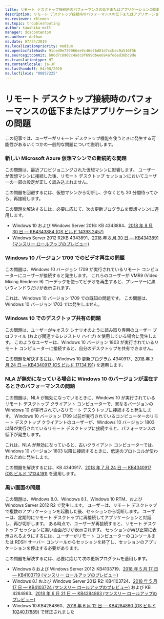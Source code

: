 ```yaml
---
title: リモート デスクトップ接続時のパフォーマンスの低下またはアプリケーションの問題
description: リモート デスクトップ接続時のパフォーマンスの低下またはアプリケーションの問題のトラブルシューティング。
ms.reviewer: rklemen
ms.topic: troubleshooting
author: kaushika-msft
manager: dcscontentpm
ms.author: delhan
ms.date: 07/24/2019
ms.localizationpriority: medium
ms.openlocfilehash: 91ced9e729966ee9c46e76d01d7ccbec9a510f5b
ms.sourcegitcommit: b00d7c8968c4adc8f699dbee694afe6ed36bc9de
ms.translationtype: HT
ms.contentlocale: ja-JP
ms.lasthandoff: 04/08/2020
ms.locfileid: "80857225"
---
```

# <a name="poor-performance-or-application-problems-during-remote-desktop-connection"></a>リモート デスクトップ接続時のパフォーマンスの低下またはアプリケーションの問題

この記事では、ユーザーがリモート デスクトップ機能を使うときに発生する可能性があるいくつかの一般的な問題について説明します。

### <a name="intermittent-problems-with-new-microsoft-azure-virtual-machines"></a>新しい Microsoft Azure 仮想マシンでの断続的な問題

この問題は、最近プロビジョニングされた仮想マシンに影響します。 ユーザーが仮想マシンに接続した後、リモート デスクトップ セッションにおいてユーザーの一部の設定が正しく読み込まれません。

この問題を回避するには、仮想マシンから切断し、少なくとも 20 分間待ってから、再接続します。

この問題を解決するには、必要に応じて、次の更新プログラムを仮想マシンに適用します。

  - Windows 10 および Windows Server 2016: KB 4343884、[2018 年 8 月 30 日 — KB4343884 (OS ビルド 14393.2457)](https://support.microsoft.com/help/4343884/windows-10-update-kb4343884)
  - Windows Server 2012 R2KB 4343891、[2018 年 8 月 30 日 — KB4343891 (マンスリー ロールアップのプレビュー)](https://support.microsoft.com/help/4343891/windows-81-update-kb4343891)

### <a name="video-playback-issues-on-windows-10-version-1709"></a>Windows 10 バージョン 1709 でのビデオ再生の問題

この問題は、Windows 10 バージョン 1709 が実行されているリモート コンピューターにユーザーが接続すると発生します。 これらのユーザーが VMR9 (Video Mixing Renderer 9) コーデックを使ってビデオを再生すると、プレーヤーに黒いウィンドウだけが表示されます。

これは、Windows 10 バージョン 1709 での既知の問題です。 この問題は、Windows 10 バージョン 1703 では発生しません。

### <a name="desktop-sharing-issues-on-windows-10"></a>Windows 10 でのデスクトップ共有の問題

この問題は、ユーザーがキオスク シナリオのように読み取り専用のユーザー プロファイル (および関連するレジストリ ハイブ) を使用している場合に発生します。 このようなユーザーは、Windows 10 バージョン 1803 が実行されているリモート コンピューターに接続すると、自分のデスクトップを共有できません。

この問題を解決するには、Windows 10 更新プログラム 4340917、[2018 年 7 月 24 日 — KB4340917 (OS ビルド 17134.191)](https://support.microsoft.com/help/4340917/windows-10-update-kb4340917) を適用します。

### <a name="performance-issues-when-mixing-versions-of-windows-10-if-nla-is-disabled"></a>NLA が無効になっている場合に Windows 10 のバージョンが混在するときのパフォーマンスの問題

この問題は、NLA が無効になっているときに、Windows 10 が実行されているリモート デスクトップ クライアント コンピューターで、異なるバージョンの Windows 10 が実行されているリモート デスクトップに接続すると発生します。 Windows 10 バージョン 1709 以前が実行されているコンピューターのリモート デスクトップ クライアントのユーザーが、Windows 10 バージョン 1803 以降が実行されているリモート デスクトップに接続すると、パフォーマンスの低下が発生します。

これは、NLA が無効になっていると、古いクライアント コンピューターでは、Windows 10 バージョン 1803 以降に接続するときに、低速のプロトコルが使われるために発生します。

この問題を解決するには、KB 4340917、[2018 年 7 月 24 日 — KB4340917 (OS ビルド 17134.191)](https://support.microsoft.com/help/4340917/windows-10-update-kb4340917) を適用します。

### <a name="black-screen-issue"></a>黒い画面の問題

この問題は、Windows 8.0、Windows 8.1、Windows 10 RTM、および Windows Server 2012 R2 で発生します。 ユーザーは、リモート デスクトップで複数のアプリケーションを起動した後、セッションから切断します。 ユーザーは、定期的にリモート デスクトップに再接続してアプリケーションと対話し、再び切断します。 ある時点で、ユーザーが再接続すると、リモート デスクトップ セッションに黒い画面だけが表示されます。 セッションが再び正常に表示されるようにするには、ユーザーがリモート コンピューターのコンソールまたは RDSH サーバー コンソールからセッションを終了し、セッションのアプリケーションを停止する必要があります。

この問題を解決するには、必要に応じて次の更新プログラムを適用します。

  - Windows 8 および Windows Server 2012: KB4103719、[2018 年 5 月 17 日 — KB4103719 (マンスリー ロールアップのプレビュー)](https://support.microsoft.com/help/4103719/windows-server-2012-update-kb4103719)
  - Windows 8.1 および Windows Server 2012 R2: KB4103724、[2018 年 5 月 17 日 — KB4103724 (マンスリー ロールアップのプレビュー)](https://support.microsoft.com/help/4103724/windows-81-update-kb4103724) および KB 4284863、[2018 年 6 月 21 日 — KB4284863 (マンスリー ロールアップのプレビュー)](https://support.microsoft.com/help/4284863/windows-81-update-kb4284863)
  - Windows 10:KB4284860、[2018 年 6 月 12 日 — KB4284860 (OS ビルド 10240.17889)](https://support.microsoft.com/help/4284860/windows-10-update-kb4284860) で修正されました

